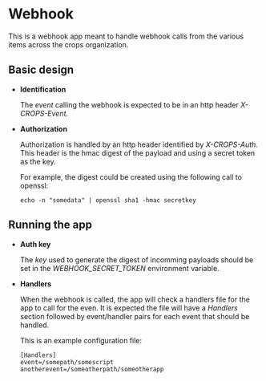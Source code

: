 Webhook
========================
This is a webhook app meant to handle webhook calls from the various items
across the crops organization.

Basic design
---------------------
* **Identification**

  The *event* calling the webhook is expected to be in an http header
  *X-CROPS-Event*.

* **Authorization**

  Authorization is handled by an http header identified by *X-CROPS-Auth*.
  This header is the hmac digest of the payload and using a secret token as
  the key.

  For example, the digest could be created using the following call to openssl:
  ```
  echo -n "somedata" | openssl sha1 -hmac secretkey
  ```

Running the app
---------------------
* **Auth key**

  The *key* used to generate the digest of incomming payloads should be set
  in the *WEBHOOK_SECRET_TOKEN* environment variable.

* **Handlers**

  When the webhook is called, the app will check a handlers file for the app
  to call for the even. It is expected the file will have a *Handlers* section
  followed by event/handler pairs for each event that should be handled.

  This is an example configuration file:
  ```
  [Handlers]
  event=/somepath/somescript
  anotherevent=/someotherpath/someotherapp
  ```
